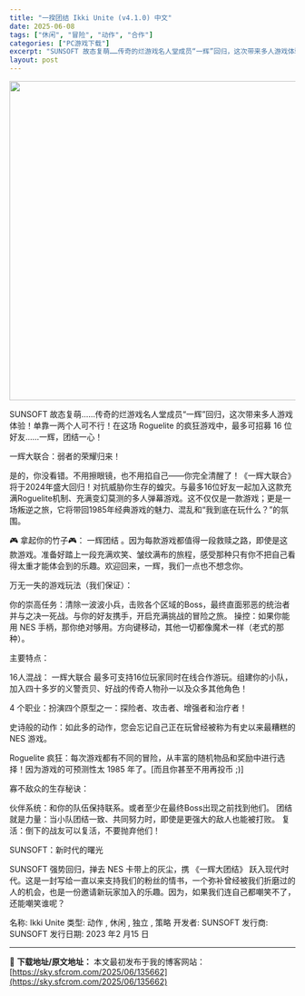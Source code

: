 ```yaml
---
title: "一揆团结 Ikki Unite (v4.1.0) 中文"
date: 2025-06-08
tags: ["休闲", "冒险", "动作", "合作"]
categories: ["PC游戏下载"]
excerpt: "SUNSOFT 故态复萌……传奇的烂游戏名人堂成员“一辉”回归，这次带来多人游戏体验！单靠一两个人可不行！在这场 Roguelite 的疯狂游戏中，最多可招募 16 位好友……一辉，团结一心！ 一辉大联合：弱者的荣耀归来！ 是的，你没看错。不用擦眼镜，也不用掐自己——你完全清醒了！《一辉大联合》将于&hellip;"
layout: post
---
```


<img class="aligncenter size-full wp-image-87138" src="https://sky.sfcrom.com/wp-content/uploads/2024/11/2024112009352964.webp" alt="" width="700" height="562" />

SUNSOFT 故态复萌……传奇的烂游戏名人堂成员“一辉”回归，这次带来多人游戏体验！单靠一两个人可不行！在这场 Roguelite 的疯狂游戏中，最多可招募 16 位好友……一辉，团结一心！

一辉大联合：弱者的荣耀归来！

是的，你没看错。不用擦眼镜，也不用掐自己——你完全清醒了！《一辉大联合》将于2024年盛大回归！对抗威胁你生存的蝗灾。与最多16位好友一起加入这款充满Roguelite机制、充满变幻莫测的多人弹幕游戏。这不仅仅是一款游戏；更是一场叛逆之旅，它将带回1985年经典游戏的魅力、混乱和“我到底在玩什么？”的氛围。

🎮 拿起你的竹子🎮： 一辉团结 。因为每款游戏都值得一段救赎之路，即使是这款游戏。准备好踏上一段充满欢笑、皱纹满布的旅程，感受那种只有你不把自己看得太重才能体会到的乐趣。欢迎回来，一辉，我们一点也不想念你。

万无一失的游戏玩法（我们保证）：

你的崇高任务：清除一波波小兵，击败各个区域的Boss，最终直面邪恶的统治者并与之决一死战。与你的好友携手，开启充满挑战的冒险之旅。
操控：如果你能用 NES 手柄，那你绝对够用。方向键移动，其他一切都像魔术一样（老式的那种）。

主要特点：

16人混战： 一辉大联合 最多可支持16位玩家同时在线合作游玩。组建你的小队，加入四十多岁的义警贡贝、好战的传奇人物孙一以及众多其他角色！

4 个职业：扮演四个原型之一：探险者、攻击者、增强者和治疗者！

史诗般的动作：如此多的动作，您会忘记自己正在玩曾经被称为有史以来最糟糕的 NES 游戏。

Roguelite 疯狂：每次游戏都有不同的冒险，从丰富的随机物品和奖励中进行选择！因为游戏的可预测性太 1985 年了。[而且你甚至不用再投币 ;)]

寡不敌众的生存秘诀：

伙伴系统：和你的队伍保持联系。或者至少在最终Boss出现之前找到他们。
团结就是力量：当小队团结一致、共同努力时，即使是更强大的敌人也能被打败。
复活：倒下的战友可以复活，不要抛弃他们！

SUNSOFT：新时代的曙光

SUNSOFT 强势回归，掸去 NES 卡带上的灰尘，携 《一辉大团结》 跃入现代时代。这是一封写给一直以来支持我们的粉丝的情书，一个弥补曾经被我们折磨过的人的机会，也是一份邀请新玩家加入的乐趣。因为，如果我们连自己都嘲笑不了，还能嘲笑谁呢？

名称: Ikki Unite
类型: 动作 , 休闲 , 独立 , 策略
开发者: SUNSOFT
发行商: SUNSOFT
发行日期: 2023 年2 月15 日

---
📖 **下载地址/原文地址：** 本文最初发布于我的博客网站：[https://sky.sfcrom.com/2025/06/135662](https://sky.sfcrom.com/2025/06/135662)
